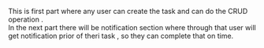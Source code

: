This is first part where any user can create the task and can do the CRUD operation .
<br/>In the next part there will be notification section where through that user will get notification prior of theri task , so they can complete that on time.
